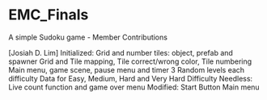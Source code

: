 # EMC_Finals
A simple Sudoku game - Member Contributions

[Josiah D. Lim]
Initialized: 
    Grid and number tiles: object, prefab and spawner
    Grid and Tile mapping, Tile correct/wrong color, Tile numbering
    Main menu, game scene, pause menu and timer
    3 Random levels each difficulty
    Data for Easy, Medium, Hard and Very Hard Difficulty
Needless:
    Live count function and game over menu
Modified:
    Start Button
    Main menu

